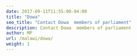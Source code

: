 ```yaml
---
date: 2017-09-11T11:55:00-04:00
title: "Dowa"
seo_title: "Contact Dowa  members of parliament"
description: Contact Dowa  members of parliament
author: MP
url: /malawi/dowa/
weight: 1
---
```


